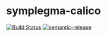 # symplegma-calico

[![Build Status](https://github.com/particuleio/symplegma-calico/workflows/symplegma-calico/badge.svg)](https://github.com/particuleio/symplegma-calico/workflows/symplegma-calico/)
[![semantic-release](https://img.shields.io/badge/%20%20%F0%9F%93%A6%F0%9F%9A%80-semantic--release-e10079.svg)](https://github.com/semantic-release/semantic-release)
